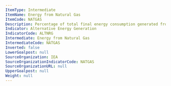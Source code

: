```yaml
---
ItemType: Intermediate
ItemName: Energy from Natural Gas
ItemCode: NATGAS
Description: Percentage of total final energy consumption generated from Natural Gas
Indicator: Alternative Energy Generation
IndicatorCode: ALTNRG
Intermediate: Energy from Natural Gas
IntermediateCode: NATGAS
Inverted: false
LowerGoalpost: null
SourceOrganization: IEA
SourceOrganizationIndicatorCode: NATGAS
SourceOrganizationURL: null
UpperGoalpost: null
Weight: null
---
```


